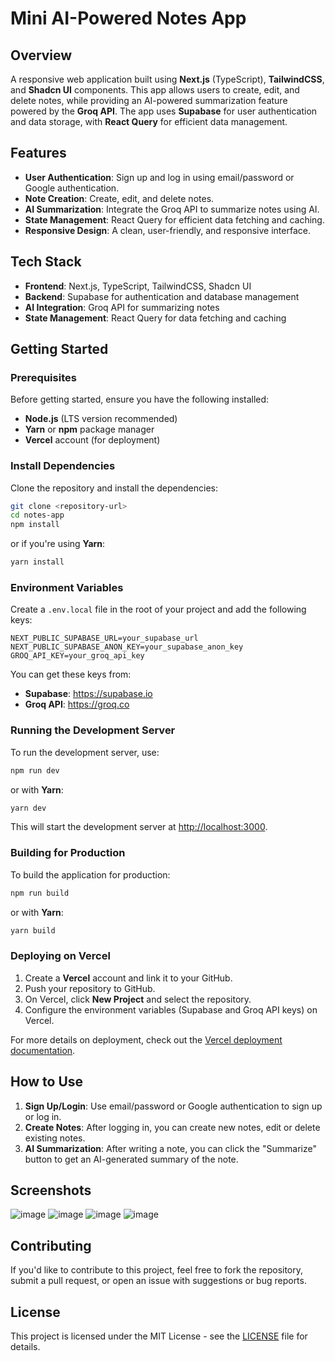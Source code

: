 # Mini AI-Powered Notes App

## Overview
A responsive web application built using **Next.js** (TypeScript), **TailwindCSS**, and **Shadcn UI** components. This app allows users to create, edit, and delete notes, while providing an AI-powered summarization feature powered by the **Groq API**. The app uses **Supabase** for user authentication and data storage, with **React Query** for efficient data management.

## Features
- **User Authentication**: Sign up and log in using email/password or Google authentication.
- **Note Creation**: Create, edit, and delete notes.
- **AI Summarization**: Integrate the Groq API to summarize notes using AI.
- **State Management**: React Query for efficient data fetching and caching.
- **Responsive Design**: A clean, user-friendly, and responsive interface.

## Tech Stack
- **Frontend**: Next.js, TypeScript, TailwindCSS, Shadcn UI
- **Backend**: Supabase for authentication and database management
- **AI Integration**: Groq API for summarizing notes
- **State Management**: React Query for data fetching and caching

## Getting Started

### Prerequisites
Before getting started, ensure you have the following installed:
- **Node.js** (LTS version recommended)
- **Yarn** or **npm** package manager
- **Vercel** account (for deployment)

### Install Dependencies
Clone the repository and install the dependencies:

```bash
git clone <repository-url>
cd notes-app
npm install
```

or if you're using **Yarn**:

```bash
yarn install
```

### Environment Variables
Create a `.env.local` file in the root of your project and add the following keys:

```env
NEXT_PUBLIC_SUPABASE_URL=your_supabase_url
NEXT_PUBLIC_SUPABASE_ANON_KEY=your_supabase_anon_key
GROQ_API_KEY=your_groq_api_key
```

You can get these keys from:
- **Supabase**: https://supabase.io
- **Groq API**: https://groq.co

### Running the Development Server
To run the development server, use:

```bash
npm run dev
```

or with **Yarn**:

```bash
yarn dev
```

This will start the development server at [http://localhost:3000](http://localhost:3000).

### Building for Production
To build the application for production:

```bash
npm run build
```

or with **Yarn**:

```bash
yarn build
```

### Deploying on Vercel
1. Create a **Vercel** account and link it to your GitHub.
2. Push your repository to GitHub.
3. On Vercel, click **New Project** and select the repository.
4. Configure the environment variables (Supabase and Groq API keys) on Vercel.

For more details on deployment, check out the [Vercel deployment documentation](https://vercel.com/docs).

## How to Use
1. **Sign Up/Login**: Use email/password or Google authentication to sign up or log in.
2. **Create Notes**: After logging in, you can create new notes, edit or delete existing notes.
3. **AI Summarization**: After writing a note, you can click the "Summarize" button to get an AI-generated summary of the note.

## Screenshots
![image](https://github.com/user-attachments/assets/8e920319-ce3b-4641-a66f-f83db74e05f2)
![image](https://github.com/user-attachments/assets/06d17d0c-d8d3-45e2-ab55-11351f7f4bdb)
![image](https://github.com/user-attachments/assets/624900d3-755f-4c2a-99cc-ccc145bb9a91)
![image](https://github.com/user-attachments/assets/1f95ce8d-62a7-4e98-9016-6c49c65a6695)



## Contributing
If you'd like to contribute to this project, feel free to fork the repository, submit a pull request, or open an issue with suggestions or bug reports.

## License
This project is licensed under the MIT License - see the [LICENSE](LICENSE) file for details.
